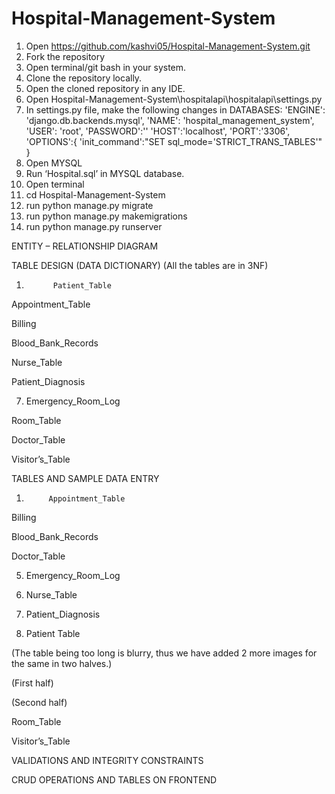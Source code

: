 # Hospital-Management-System
1.	Open https://github.com/kashvi05/Hospital-Management-System.git
2.	Fork the repository
3.	Open terminal/git bash in your system.
4.	Clone the repository locally.
5.	Open the cloned repository in any IDE.
6.	Open Hospital-Management-System\hospitalapi\hospitalapi\settings.py
7.	In settings.py file, make the following changes in DATABASES:
        'ENGINE': 'django.db.backends.mysql',
        'NAME': 'hospital_management_system',
        'USER': 'root',
        'PASSWORD':'<root-password>'
        'HOST':'localhost',
        'PORT':'3306',
        'OPTIONS':{
            'init_command':"SET sql_mode='STRICT_TRANS_TABLES'"
        }
8.	Open MYSQL
9.	Run ‘Hospital.sql’ in MYSQL database.
10.	Open terminal
11.	cd Hospital-Management-System
12.	run python manage.py migrate
13.	run python manage.py makemigrations
14.	run python manage.py runserver















ENTITY – RELATIONSHIP DIAGRAM





  

  

  

  









TABLE DESIGN (DATA DICTIONARY)
(All the tables are in 3NF)  


1.           Patient_Table 





Appointment_Table 
















Billing 



Blood_Bank_Records



Nurse_Table 










Patient_Diagnosis



7.	Emergency_Room_Log



Room_Table 



Doctor_Table 






Visitor’s_Table





TABLES AND SAMPLE DATA ENTRY 

1.          Appointment_Table













Billing





Blood_Bank_Records 








Doctor_Table 






5.	Emergency_Room_Log










6.	Nurse_Table






7.	Patient_Diagnosis






8.	Patient Table





(The table being too long is blurry, thus we have added 2 more images for the same in two halves.)




(First half)



(Second half)

Room_Table





Visitor’s_Table







VALIDATIONS AND INTEGRITY CONSTRAINTS







CRUD OPERATIONS AND TABLES ON FRONTEND






 


          



            


   

   


         



 


         




